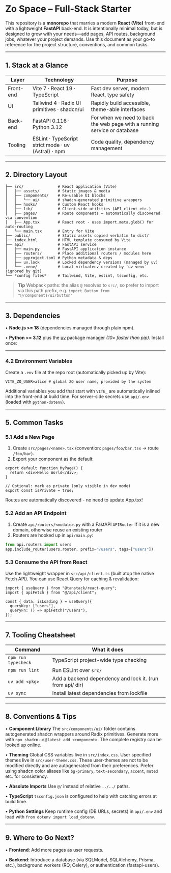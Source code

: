 # Zo Space – Full-Stack Starter

This repository is a **monorepo** that marries a modern **React (Vite)** front-end with a lightweight **FastAPI** back-end. It is intentionally minimal today, but is designed to grow with your needs—add pages, API routes, background jobs, whatever your project demands. Use this document as your go-to reference for the project structure, conventions, and common tasks.

---

## 1. Stack at a Glance

| Layer     | Technology                                          | Purpose                                                                  |
|-----------|-----------------------------------------------------|--------------------------------------------------------------------------|
| Front-end | Vite 7 · React 19 · TypeScript                      | Fast dev server, modern React, type safety                               |
| UI        | Tailwind 4 · Radix UI primitives · shadcn/ui        | Rapidly build accessible, theme-able interfaces                          |
| Back-end  | FastAPI 0.116 · Python 3.12                         | For when we need to back the web page with a running service or database |
| Tooling   | ESLint · TypeScript strict mode · uv (Astral) · npm | Code quality, dependency management                                      |

---

## 2. Directory Layout

```
├── src/               # React application (Vite)
│   ├── assets/        # Static images & media
│   ├── components/    # Re-usable UI blocks
│   │   └── ui/        # shadcn-generated primitive wrappers
│   ├── hooks/         # Custom React hooks
│   ├── lib/           # Client-side utilities (API client etc.)
│   ├── pages/         # Route components – automatically discovered via convention
│   ├── App.tsx        # React root - uses import.meta.glob() for auto-routing
│   └── main.tsx       # Entry for Vite
├── public/            # Static assets copied verbatim to dist/
├── index.html         # HTML template consumed by Vite
├── api/               # FastAPI service
│   ├── main.py        # FastAPI application instance
│   ├── routers/       # Place additional routers / modules here
│   ├── pyproject.toml # Python metadata & deps
│   ├── uv.lock        # Locked dependency versions (managed by uv)
│   └── .venv/         # Local virtualenv created by `uv venv` (ignored by git)
└── *config files*     # Tailwind, Vite, eslint, tsconfig, etc.
```

> **Tip** Webpack paths: the alias `@` resolves to `src/`, so prefer to import via this path prefix, e.g. `import Button from "@/components/ui/button"`

---

## 3. Dependencies

• **Node.js >= 18** (dependencies managed through plain npm).

• **Python >= 3.12** plus the [uv](https://github.com/astral-sh/uv) package manager _(10× faster than pip)_. Install once:

---

### 4.2 Environment Variables

Create a `.env` file at the repo root (automatically picked up by Vite):

```dotenv
VITE_ZO_USER=alice # global ZO user name, provided by the system
```

Additional variables you add that start with `VITE_` are automatically inlined into the front-end at build time. For server-side secrets use `api/.env` (loaded with `python-dotenv`).

---

## 5. Common Tasks

### 5.1 Add a New Page

1. Create `src/pages/<name>.tsx` (convention: `pages/foo/bar.tsx` → route `/foo/bar`).
2. Export your component as the default:

```tsx
export default function MyPage() {
  return <div>Hello World</div>;
}

// Optional: mark as private (only visible in dev mode)
export const isPrivate = true;
```

Routes are automatically discovered - no need to update App.tsx!

### 5.2 Add an API Endpoint

1. Create `api/routers/<module>.py` with a FastAPI `APIRouter` if it is a new domain, otherwise reuse an existing router
2. Routers are hooked up in `api/main.py`:

```python
from api.routers import users
app.include_router(users.router, prefix="/users", tags=["users"])
```

### 5.3 Consume the API from React

Use the lightweight wrapper in `src/api/client.ts` (built atop the native Fetch API). You can use React Query for caching & revalidation:

```tsx
import { useQuery } from "@tanstack/react-query";
import { apiFetch } from "@/api/client";

const { data, isLoading } = useQuery({
  queryKey: ["users"],
  queryFn: () => apiFetch("/users"),
});
```

---

## 7. Tooling Cheatsheet

| Command             | What it does                                              |
| ------------------- | --------------------------------------------------------- |
| `npm run typecheck` | TypeScript project-wide type checking                     |
| `npm run lint`      | Run ESLint over `src/`                                    |
| `uv add <pkg>`      | Add a backend dependency and lock it. (run from api/ dir) |
| `uv sync`           | Install latest dependencies from lockfile                 |

---

## 8. Conventions & Tips

• **Component Library** The `src/components/ui/` folder contains autogenerated shadcn wrappers around Radix primitives. Generate more with `npx shadcn-ui@latest add <component>`. The complete registry can be looked up online.

• **Theming** Global CSS variables live in `src/index.css`. User specified themes live in `src/user-theme.css`. These user-themes are not to be modified directly and are autogenerated from their preferences. Prefer using shadcn color aliases like `bg-primary`, `text-secondary`, `accent`, `muted` etc. for consistency.

• **Absolute Imports** Use `@/` instead of relative `../../` paths.

• **TypeScript** `tsconfig.json` is configured to help with catching errors at build time.

• **Python Settings** Keep runtime config (DB URLs, secrets) in `api/.env` and load with `from dotenv import load_dotenv`.

---

## 9. Where to Go Next?

• **Frontend**: Add more pages as user requests.

• **Backend**: Introduce a database (via SQLModel, SQLAlchemy, Prisma, etc.), background workers (RQ, Celery), or authentication (fastapi-users).
